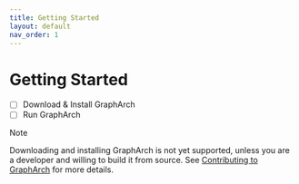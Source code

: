 ```yaml
---
title: Getting Started
layout: default
nav_order: 1
---
```

# Getting Started

- [ ] Download & Install GraphArch
- [ ] Run GraphArch

> [!NOTE]
> Downloading and installing GraphArch is not yet supported,
> unless you are a developer and willing to build it from source.
> See [Contributing to GraphArch](contribute/) for more details.
